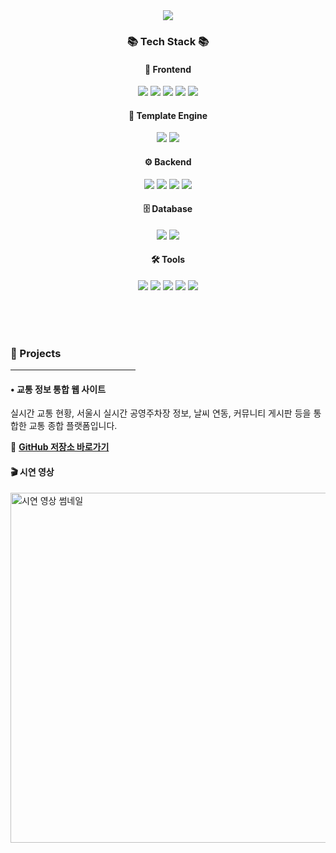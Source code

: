 <div align=center>
	<img src="https://capsule-render.vercel.app/api?type=waving&color=B897FF&height=300&section=header&text=DaHyeon's&nbsp;GitHub&fontSize=90" />
</div>
<div align="center">
  <h3>📚 Tech Stack 📚</h3>
</div>

<div align="center">
  <h4>🎨 Frontend</h4>
  <img src="https://img.shields.io/badge/HTML5-E34F26?style=flat&logo=HTML5&logoColor=white" />
  <img src="https://img.shields.io/badge/CSS3-1572B6?style=flat&logo=CSS3&logoColor=white" />
  <img src="https://img.shields.io/badge/JavaScript-F7DF1E?style=flat&logo=JavaScript&logoColor=white" />
  <img src="https://img.shields.io/badge/Bootstrap-7952B3?style=flat&logo=Bootstrap&logoColor=white" />
  <img src="https://img.shields.io/badge/Font Awesome-339AF0?style=flat&logo=fontawesome&logoColor=white" />
</div>

<div align="center">
  <h4>🧩 Template Engine</h4>
  <img src="https://img.shields.io/badge/Thymeleaf-005F0F?style=flat&logo=Thymeleaf&logoColor=white" />
  <img src="https://img.shields.io/badge/JSP-007396?style=flat&logo=Java&logoColor=white" />
</div>

<div align="center">
  <h4>⚙️ Backend</h4>
  <img src="https://img.shields.io/badge/Java-007396?style=flat&logo=Java&logoColor=white" />
  <img src="https://img.shields.io/badge/Python-3776AB?style=flat&logo=Python&logoColor=white">
  <img src="https://img.shields.io/badge/springboot-6DB33F?style=flat&logo=springboot&logoColor=white">
  <img src="https://img.shields.io/badge/Lombok-%23FF5A00?style=flat&logo=java&logoColor=white" />
</div>

<div align="center">
  <h4>🗄️ Database</h4>
  <img src="https://img.shields.io/badge/MySQL-4479A1?style=flat&logo=MySQL&logoColor=white" />
  <img src="https://img.shields.io/badge/pymysql-3776AB?style=flat&logo=Python&logoColor=white" />
</div>

<div align="center">
  <h4>🛠 Tools</h4>
  <img src="https://img.shields.io/badge/Eclipse IDE-2C2255?style=flat&logo=EclipseIDE&logoColor=white" />
  <img src="https://img.shields.io/badge/Visual Studio Code-007ACC?style=flat&logo=VisualStudioCode&logoColor=white" />
  <img src="https://img.shields.io/badge/Tomcat-F8DC75?style=flat&logo=ApacheTomcat&logoColor=white" />
  <img src="https://img.shields.io/badge/GitHub-181717?style=flat&logo=GitHub&logoColor=white" />
  <img src="https://img.shields.io/badge/Notion-000000?style=flat&logo=Notion&logoColor=white" />
</div>

<br><br><br>
<h3>🚀 Projects</h3>
<hr style="width: 200px; text-align: left; margin-left: 0;" />

<h4><strong>• 교통 정보 통합 웹 사이트</strong></h4>
<p>실시간 교통 현황, 서울시 실시간 공영주차장 정보, 날씨 연동, 커뮤니티 게시판 등을 통합한 교통 종합 플랫폼입니다.</p>

<p>
  🔗 <a href="https://github.com/Hoooouuuuu/trafficRoad.git" target="_blank"><strong>GitHub 저장소 바로가기</strong></a>
</p>

<h4>🎬 시연 영상</h4>
<a href="https://www.youtube.com/watch?v=XCrXzT-H2WQ" target="_blank">
  <img src="http://img.youtube.com/vi/XCrXzT-H2WQ/0.jpg" width="560" alt="시연 영상 썸네일" />
</a>

